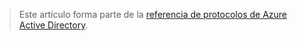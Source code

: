 > Este artículo forma parte de la [referencia de protocolos de Azure Active Directory](../articles/active-directory/active-directory-protocols.md).

<!---HONumber=AcomDC_0601_2016-->
